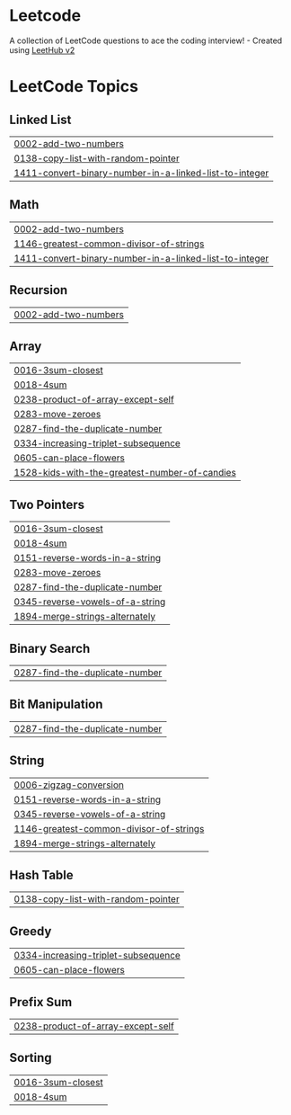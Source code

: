 # Leetcode
A collection of LeetCode questions to ace the coding interview! - Created using [LeetHub v2](https://github.com/arunbhardwaj/LeetHub-2.0)

<!---LeetCode Topics Start-->
# LeetCode Topics
## Linked List
|  |
| ------- |
| [0002-add-two-numbers](https://github.com/phongthanh-1711/Leetcode/tree/master/0002-add-two-numbers) |
| [0138-copy-list-with-random-pointer](https://github.com/phongthanh-1711/Leetcode/tree/master/0138-copy-list-with-random-pointer) |
| [1411-convert-binary-number-in-a-linked-list-to-integer](https://github.com/phongthanh-1711/Leetcode/tree/master/1411-convert-binary-number-in-a-linked-list-to-integer) |
## Math
|  |
| ------- |
| [0002-add-two-numbers](https://github.com/phongthanh-1711/Leetcode/tree/master/0002-add-two-numbers) |
| [1146-greatest-common-divisor-of-strings](https://github.com/phongthanh-1711/Leetcode/tree/master/1146-greatest-common-divisor-of-strings) |
| [1411-convert-binary-number-in-a-linked-list-to-integer](https://github.com/phongthanh-1711/Leetcode/tree/master/1411-convert-binary-number-in-a-linked-list-to-integer) |
## Recursion
|  |
| ------- |
| [0002-add-two-numbers](https://github.com/phongthanh-1711/Leetcode/tree/master/0002-add-two-numbers) |
## Array
|  |
| ------- |
| [0016-3sum-closest](https://github.com/phongthanh-1711/Leetcode/tree/master/0016-3sum-closest) |
| [0018-4sum](https://github.com/phongthanh-1711/Leetcode/tree/master/0018-4sum) |
| [0238-product-of-array-except-self](https://github.com/phongthanh-1711/Leetcode/tree/master/0238-product-of-array-except-self) |
| [0283-move-zeroes](https://github.com/phongthanh-1711/Leetcode/tree/master/0283-move-zeroes) |
| [0287-find-the-duplicate-number](https://github.com/phongthanh-1711/Leetcode/tree/master/0287-find-the-duplicate-number) |
| [0334-increasing-triplet-subsequence](https://github.com/phongthanh-1711/Leetcode/tree/master/0334-increasing-triplet-subsequence) |
| [0605-can-place-flowers](https://github.com/phongthanh-1711/Leetcode/tree/master/0605-can-place-flowers) |
| [1528-kids-with-the-greatest-number-of-candies](https://github.com/phongthanh-1711/Leetcode/tree/master/1528-kids-with-the-greatest-number-of-candies) |
## Two Pointers
|  |
| ------- |
| [0016-3sum-closest](https://github.com/phongthanh-1711/Leetcode/tree/master/0016-3sum-closest) |
| [0018-4sum](https://github.com/phongthanh-1711/Leetcode/tree/master/0018-4sum) |
| [0151-reverse-words-in-a-string](https://github.com/phongthanh-1711/Leetcode/tree/master/0151-reverse-words-in-a-string) |
| [0283-move-zeroes](https://github.com/phongthanh-1711/Leetcode/tree/master/0283-move-zeroes) |
| [0287-find-the-duplicate-number](https://github.com/phongthanh-1711/Leetcode/tree/master/0287-find-the-duplicate-number) |
| [0345-reverse-vowels-of-a-string](https://github.com/phongthanh-1711/Leetcode/tree/master/0345-reverse-vowels-of-a-string) |
| [1894-merge-strings-alternately](https://github.com/phongthanh-1711/Leetcode/tree/master/1894-merge-strings-alternately) |
## Binary Search
|  |
| ------- |
| [0287-find-the-duplicate-number](https://github.com/phongthanh-1711/Leetcode/tree/master/0287-find-the-duplicate-number) |
## Bit Manipulation
|  |
| ------- |
| [0287-find-the-duplicate-number](https://github.com/phongthanh-1711/Leetcode/tree/master/0287-find-the-duplicate-number) |
## String
|  |
| ------- |
| [0006-zigzag-conversion](https://github.com/phongthanh-1711/Leetcode/tree/master/0006-zigzag-conversion) |
| [0151-reverse-words-in-a-string](https://github.com/phongthanh-1711/Leetcode/tree/master/0151-reverse-words-in-a-string) |
| [0345-reverse-vowels-of-a-string](https://github.com/phongthanh-1711/Leetcode/tree/master/0345-reverse-vowels-of-a-string) |
| [1146-greatest-common-divisor-of-strings](https://github.com/phongthanh-1711/Leetcode/tree/master/1146-greatest-common-divisor-of-strings) |
| [1894-merge-strings-alternately](https://github.com/phongthanh-1711/Leetcode/tree/master/1894-merge-strings-alternately) |
## Hash Table
|  |
| ------- |
| [0138-copy-list-with-random-pointer](https://github.com/phongthanh-1711/Leetcode/tree/master/0138-copy-list-with-random-pointer) |
## Greedy
|  |
| ------- |
| [0334-increasing-triplet-subsequence](https://github.com/phongthanh-1711/Leetcode/tree/master/0334-increasing-triplet-subsequence) |
| [0605-can-place-flowers](https://github.com/phongthanh-1711/Leetcode/tree/master/0605-can-place-flowers) |
## Prefix Sum
|  |
| ------- |
| [0238-product-of-array-except-self](https://github.com/phongthanh-1711/Leetcode/tree/master/0238-product-of-array-except-self) |
## Sorting
|  |
| ------- |
| [0016-3sum-closest](https://github.com/phongthanh-1711/Leetcode/tree/master/0016-3sum-closest) |
| [0018-4sum](https://github.com/phongthanh-1711/Leetcode/tree/master/0018-4sum) |
<!---LeetCode Topics End-->